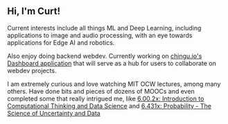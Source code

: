 ## Hi, I'm Curt!

Current interests include all things ML and Deep Learning, including applications to image and audio processing, with an eye towards applications for Edge AI and robotics.

Also enjoy doing backend webdev. Currently working on [chingu.io's Dashboard application](https://github.com/chingu-x/chingu-dashboard-be) that will serve as a hub for users to collaborate on webdev projects.

I am extremely curious and love watching MIT OCW lectures, among many others. Have done bits and pieces of dozens of MOOCs and even completed some that really intrigued me, like [6.00.2x: Introduction to Computational Thinking and Data Science](https://courses.edx.org/certificates/6e1fc838ea91413c916f78ffec3903c8) and [6.431x: Probability - The Science of Uncertainty and Data](https://courses.edx.org/certificates/af402e535756461ab9ebbefdf8900ce5)

<!--
**curtwl/curtwl** is a ✨ _special_ ✨ repository because its `README.md` (this file) appears on your GitHub profile.

Here are some ideas to get you started:

- 🔭 I’m currently working on ...
- 🌱 I’m currently learning ...
- 👯 I’m looking to collaborate on ...
- 🤔 I’m looking for help with ...
- 💬 Ask me about ...
- 📫 How to reach me: ...
- 😄 Pronouns: ...
- ⚡ Fun fact: ...
-->
